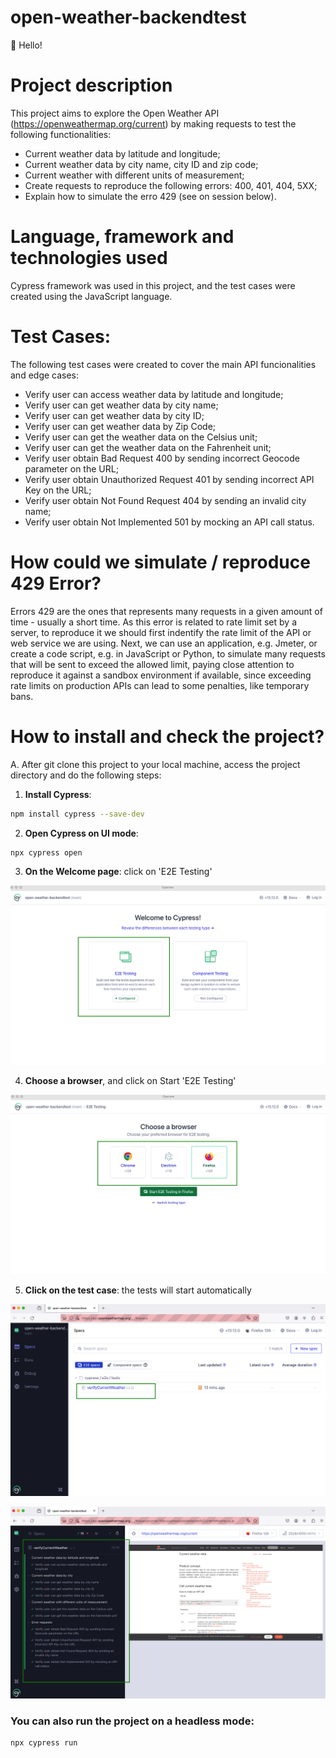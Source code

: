 # open-weather-backendtest

👋 Hello!

# Project description
This project aims to explore the Open Weather API (https://openweathermap.org/current) by making requests to test the following functionalities:

- Current weather data by latitude and longitude;
- Current weather data by city name, city ID and zip code;
- Current weather with different units of measurement;
- Create requests to reproduce the following errors: 400, 401, 404, 5XX;
- Explain how to simulate the erro 429 (see on session below).

# Language, framework and technologies used
Cypress framework was used in this project, and the test cases were created using the JavaScript language.

# Test Cases:

The following test cases were created to cover the main API funcionalities and edge cases:

- Verify user can access weather data by latitude and longitude;
- Verify user can get weather data by city name;
- Verify user can get weather data by city ID;
- Verify user can get weather data by Zip Code;
- Verify user can get the weather data on the Celsius unit;
- Verify user can get the weather data on the Fahrenheit unit;
- Verify user obtain Bad Request 400 by sending incorrect Geocode parameter on the URL; 
- Verify user obtain Unauthorized Request 401 by sending incorrect API Key on the URL;
- Verify user obtain  Not Found Request 404 by sending an invalid city name;
- Verify user obtain Not Implemented 501 by mocking an API call status.

# How could we simulate / reproduce 429 Error?
Errors 429 are the ones that represents many requests in a given amount of time - usually  a short time. 
As this error is related to rate limit set by a server, to reproduce it we should first indentify the rate limit of the API or web service we are using. Next, we can use an application, e.g.  Jmeter, or create a code script, e.g. in JavaScript or Python, to simulate many requests that will be sent to exceed the allowed limit, paying close attention to reproduce it against a sandbox environment if available, since exceeding rate limits on production APIs can lead to some penalties, like temporary bans. 


# How to install and check the project?

A. After git clone this project to your local machine, access the project directory and do the following steps: 

1. **Install Cypress**: 
```bash
npm install cypress --save-dev
```

2. **Open Cypress on UI mode**: 
```bash
npx cypress open
```

3. **On the Welcome page**:  click on 'E2E Testing'

![Screenshot](img/cypress-e2e.png)

4. **Choose a browser**, and click on Start 'E2E Testing'

![Screenshot](img/choose-a-browser.png)

5. **Click on the test case**: the tests will start automatically

![Screenshot](img/select-test-case.png)

![Screenshot](img/run-test-cases.png)

### You can also run the project on a headless mode: 

```bash
npx cypress run
```
